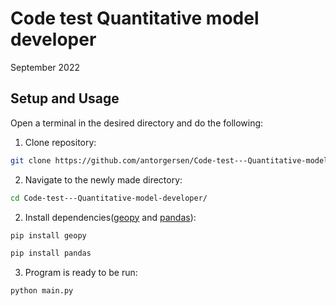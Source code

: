 # Code test Quantitative model developer
September 2022

## Setup and Usage

Open a terminal in the desired directory and do the following:

1. Clone repository:
```bash
git clone https://github.com/antorgersen/Code-test---Quantitative-model-developer.git
```
2. Navigate to the newly made directory:

```bash
cd Code-test---Quantitative-model-developer/
```
2. Install dependencies([geopy](https://pypi.org/project/geopy/) and [pandas](https://pypi.org/project/pandas/)):

```bash
pip install geopy
```
```bash
pip install pandas
```
3. Program is ready to be run:
```bash
python main.py
```
